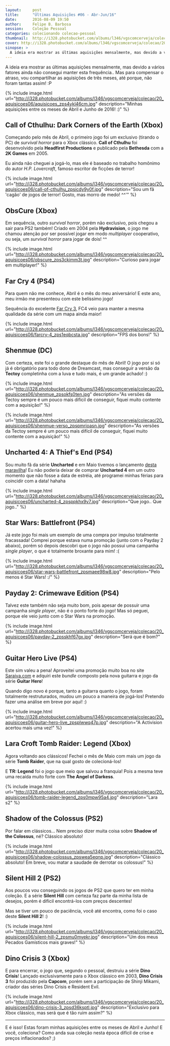 ```yaml
---
layout:     post
title:      "Últimas Aquisições #06 - Abr-Jun/16"
date:       2016-08-09 19:50
author:     Felipe B. Barbosa
session:    Coleção Pessoal
categories: colecionando colecao-pessoal
thumbnail:  http://i328.photobucket.com/albums/l346/vgscomcerveja/colecao/20_aquisicoes06/post_thumbnail_zpskt5wwpbk.jpg
cover: http://i328.photobucket.com/albums/l346/vgscomcerveja/colecao/20_aquisicoes06/post_header_zpss9rh4emr.jpg
sinopse: >
  A ideia era mostrar as últimas aquisições mensalmente, mas devido a vários fatores ainda não consegui manter esta frequência.. Mas para compensar o atraso, vou compartilhar com você as aquisições de três meses, até porque, não foram tantas assim! :P
---
```

A ideia era mostrar as últimas aquisições mensalmente, mas devido a vários fatores ainda não consegui manter esta frequência.. Mas para compensar o atraso, vou compartilhar as aquisições de três meses, até porque, não foram tantas assim! :P

{% include image.html url="http://i328.photobucket.com/albums/l346/vgscomcerveja/colecao/20_aquisicoes06/aquisicoes_zps4ykl46cm.jpg" description="Minhas aquisições entre os meses de Abril e Junho de 2016! :)" %}

## Call of Cthulhu: Dark Corners of the Earth (Xbox)

Começando pelo mês de Abril, o primeiro jogo foi um exclusivo (tirando o PC) de *survival horror* para o Xbox clássico. **Call of Cthulhu** foi desenvolvido pela **Headfirst Productions** e publicado pela **Bethesda** com a **2K Games** em 2005.

Eu ainda não cheguei a jogá-lo, mas ele é baseado no trabalho homônimo do autor *H.P. Lovercraft*, famoso escritor de ficções de terror!

{% include image.html url="http://i328.photobucket.com/albums/l346/vgscomcerveja/colecao/20_aquisicoes06/call-of-cthulhu_zpsicdy9y0f.jpg" description="Sou um fã 'cagão' de jogos de terror! Gosto, mas morro de medo! ^^'" %}

## ObsCure (Xbox)

Em sequência, outro *survival horror*, porém não exclusivo, pois chegou a sair para PS2 também! Criado em 2004 pela **Hydravision**, o jogo me chamou atenção por ser possível jogar em modo *multiplayer* cooperativo, ou seja, um *survival horror* para jogar de dois! ^^

{% include image.html url="http://i328.photobucket.com/albums/l346/vgscomcerveja/colecao/20_aquisicoes06/obscure_zps3ckimm3t.jpg" description="Curioso para jogar em multiplayer!" %}

## Far Cry 4 (PS4)

Para quem não me conhece, Abril é o mês do meu aniversário! E este ano, meu irmão me presenteou com este belíssimo jogo!

Sequência do excelente [Far Cry 3](/jogando/analise/2013/02/23/analise-farcry-3-xbox-360.html), FC4 veio para manter a mesma qualidade da série com um mapa ainda maior!

{% include image.html url="http://i328.photobucket.com/albums/l346/vgscomcerveja/colecao/20_aquisicoes06/farcry-4_zps1eqbcsta.jpg" description="FPS dos bons!" %}

## Shenmue (DC)

Com certeza, este foi o grande destaque do mês de Abril! O jogo por si só já é obrigatório para todo dono de Dreamcast, mas conseguir a versão da **Tectoy** completinha com a luva e tudo mais, é um grande achado! :)

{% include image.html url="http://i328.photobucket.com/albums/l346/vgscomcerveja/colecao/20_aquisicoes06/shenmue_zpsokfs0ten.jpg" description="As versões da Tectoy sempre é um pouco mais difícil de conseguir, fiquei muito contente com a aquisição!" %}

{% include image.html url="http://i328.photobucket.com/albums/l346/vgscomcerveja/colecao/20_aquisicoes06/shenmue-verso_zpspmrioasn.jpg" description="As versões da Tectoy sempre é um pouco mais difícil de conseguir, fiquei muito contente com a aquisição!" %}

## Uncharted 4: A Thief's End (PS4)

Sou muito fã da série **Uncharted** e em Maio tivemos o lançamento [desta maravilha](/jogando/analise/2016/05/18/analise-uncharted-4-a-thiefs-end-ps4.html)! Eu não poderia deixar de comprar **Uncharted 4** em um outro momento que não fosse a data de estréia, até programei minhas férias para coincidir com a data! hahaha

{% include image.html url="http://i328.photobucket.com/albums/l346/vgscomcerveja/colecao/20_aquisicoes06/uncharted-4_zpsppkhx9v7.jpg" description="Que jogo.. Que jogo.." %}

## Star Wars: Battlefront (PS4)

Já este jogo foi mais um exemplo de uma compra por impulso totalmente fracassada! Comprei porque estava numa promoção (junto com o Payday 2 abaixo), porém só depois descobri que o jogo não possui uma campanha *single player*, o que é totalmente broxante para mim! :(

{% include image.html url="http://i328.photobucket.com/albums/l346/vgscomcerveja/colecao/20_aquisicoes06/star-wars-battlefront_zpsmaee98w8.jpg" description="Pelo menos é Star Wars! :/" %}

## Payday 2: Crimewave Edition (PS4)

Talvez este também não seja muito bom, pois apesar de possuir uma campanha *single player*, não é o ponto forte do jogo! Mas só peguei, porque ele veio junto com o Star Wars na promoção.

{% include image.html url="http://i328.photobucket.com/albums/l346/vgscomcerveja/colecao/20_aquisicoes06/payday-2_zpsskhf67gx.jpg" description="Será que é bom?" %}

## Guitar Hero Live (PS4)

Este sim valeu a pena! Aproveitei uma promoção muito boa no site [Saraiva.com](http://www.saraiva.com.br) e adquiri este *bundle* composto pela nova guitarra e jogo da série **Guitar Hero**!

Quando digo novo é porque, tanto a guitarra quanto o jogo, foram totalmente restruturados, mudou um pouco a maneira de jogá-los! Pretendo fazer uma análise em breve por aqui! :)

{% include image.html url="http://i328.photobucket.com/albums/l346/vgscomcerveja/colecao/20_aquisicoes06/guitar-hero-live_zpsplwwq47p.jpg" description="A Activision acertou mais uma vez!" %}

## Lara Croft Tomb Raider: Legend (Xbox)

Agora voltando aos clássicos! Fechei o mês de Maio com mais um jogo da série **Tomb Raider**, que na qual gosto de colecioná-los!

E **TR: Legend** foi o jogo que meio que salvou a franquia! Pois a mesma teve uma recaída muito forte com **The Angel of Darkess**.

{% include image.html url="http://i328.photobucket.com/albums/l346/vgscomcerveja/colecao/20_aquisicoes06/tomb-raider-legend_zps0mpw95a4.jpg" description="Lara s2" %}

## Shadow of the Colossus (PS2)

Por falar em clássicos... Nem preciso dizer muita coisa sobre **Shadow of the Colossus**, né? Clássico absoluto!

{% include image.html url="http://i328.photobucket.com/albums/l346/vgscomcerveja/colecao/20_aquisicoes06/shadow-colossus_zpswea5eqnp.jpg" description="Clássico absoluto! Em breve, vou matar a saudade de derrotar os colossus!" %}

## Silent Hill 2 (PS2)

Aos poucos vou conseguindo os jogos de PS2 que quero ter em minha coleção. E a série **Silent Hill** com certeza faz parte da minha lista de desejos, porém é difícil encontrá-los com preços descentes!

Mas se tiver um pouco de paciência, você até encontra, como foi o caso deste **Silent Hill 2**! :)

{% include image.html url="http://i328.photobucket.com/albums/l346/vgscomcerveja/colecao/20_aquisicoes06/silent-hill-2_zpsmu0myekr.jpg" description="Um dos meus Pecados Gamísticos mais graves!" %}

## Dino Crisis 3 (Xbox)

E para encerrar, o jogo que, segundo o pessoal, destruiu a série **Dino Crisis**! Lançado exclusivamente para o Xbox clássico em 2003, **Dino Crisis 3** foi produzido pela **Capcom**, porém sem a participação de Shinji Mikami, criador das séries Dino Crisis e Resident Evil.

{% include image.html url="http://i328.photobucket.com/albums/l346/vgscomcerveja/colecao/20_aquisicoes06/dino-crisis-3_zpsd36ksptl.jpg" description="Exclusivo para Xbox clássico, mas será que é tão ruim assim?" %}

---

E é isso! Estas foram minhas aquisições entre os meses de Abril e Junho! E você, coleciona? Como anda sua coleção nesta época difícil de crise e preços inflacionados? ;)
